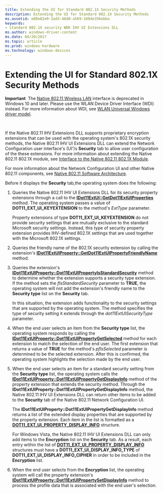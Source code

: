 ```yaml
---
title: Extending the UI for Standard 802.1X Security Methods
description: Extending the UI for Standard 802.1X Security Methods
ms.assetid: e80e82e9-3ad3-48d0-a569-169de356ebba
keywords:
- standard 802.1X security WDK IHV UI Extensions DLL
ms.author: windows-driver-content
ms.date: 04/20/2017
ms.topic: article
ms.prod: windows-hardware
ms.technology: windows-devices
---
```


# Extending the UI for Standard 802.1X Security Methods


**Important**  The [Native 802.11 Wireless LAN](native-802-11-wireless-lan4.md) interface is deprecated in Windows 10 and later. Please use the WLAN Device Driver Interface (WDI) instead. For more information about WDI, see [WLAN Universal Windows driver model](wifi-universal-driver-model.md).

 

If the Native 802.11 IHV Extensions DLL supports proprietary encryption extensions that can be used with the operating system's 802.1X security methods, the Native 802.11 IHV UI Extensions DLL can extend the Network Configuration user interface's (UI')s **Security** tab to allow user configuration of the these extensions. For more information about extending the Native 802.11 802.1X module, see [Interface to the Native 802.11 802.1X Module](interface-to-the-native-802-11-802-1x-module.md).

For more information about the Network Configuration UI and other Native 802.11 components, see [Native 802.11 Software Architecture](native-802-11-software-architecture.md).

Before it displays the **Security** tab,the operating system does the following:

1.  Queries the Native 802.11 IHV UI Extensions DLL for its security property extensions through a call to the [**IDot11ExtUI::GetDot11ExtUIProperties**](https://msdn.microsoft.com/library/windows/hardware/ff553776) method. The operating system passes a value of **DOT11\_EXT\_UI\_KEYEXTENSION** to the method's *ExtType* parameter.

    Property extensions of type **DOT11\_EXT\_UI\_KEYEXTENSION** do not provide security settings that are mutually exclusive to the standard Microsoft security settings. Instead, this type of security property extension provides IHV-defined 802.1X settings that are used together with the Microsoft 802.1X settings.

2.  Queries the friendly name of the 802.1X security extension by calling the extension's [**IDot11ExtUIProperty::GetDot11ExtUIPropertyFriendlyName**](https://msdn.microsoft.com/library/windows/hardware/ff553768) method.

3.  Queries the extension's [**IDot11ExtUIProperty::Dot11ExtUIPropertyIsStandardSecurity**](https://msdn.microsoft.com/library/windows/hardware/ff553760) method to determine whether the extension supports a security type extension. If the method sets the *fIsStandardSecurity* parameter to **TRUE**, the operating system will not add the extension's friendly name to the **Security type** list on the **Security** tab.

    In this situation, the extension adds functionality to the security settings that are supported by the operating system. The method specifies the type of security setting it extends through the *dot11ExtUISecurityType* parameter.

4.  When the end user selects an item from the **Security type** list, the operating system responds by calling the [**IDot11ExtUIProperty::Dot11ExtUIPropertyGetSelected**](https://msdn.microsoft.com/library/windows/hardware/ff553753) method for each extension to match the selection of the end user. The first extension that returns a value of **TRUE** for the method's *pfIsSelected* parameter is determined to be the selected extension. After this is confirmed, the operating system highlights the selection made by the end user.

5.  When the end user selects an item for a standard security setting from the **Security type** list, the operating system calls the [**IDot11ExtUIProperty::Dot11ExtUIPropertyGetDisplayInfo**](https://msdn.microsoft.com/library/windows/hardware/ff553752) method of the property extension that extends the security method. Through the **IDot11ExtUIProperty::Dot11ExtUIPropertyGetDisplayInfo** method, the Native 802.11 IHV UI Extensions DLL can return other items to be added to the **Security** tab of the Native 802.11 Network Configuration UI.

    The **IDot11ExtUIProperty::Dot11ExtUIPropertyGetDisplayInfo** method returns a list of the extended display properties that are supported by the property extension. Each item in the list is formatted as a [**DOT11\_EXT\_UI\_PROPERTY\_DISPLAY\_INFO**](https://msdn.microsoft.com/library/windows/hardware/ff548637) structure.

    For Windows Vista, the Native 802.11 IHV UI Extensions DLL can only add items to the **Encryption** list on the **Security** tab. As a result, each entry within the list of [**DOT11\_EXT\_UI\_PROPERTY\_DISPLAY\_INFO**](https://msdn.microsoft.com/library/windows/hardware/ff548637) structures must have a **DOT11\_EXT\_UI\_DISPLAY\_INFO\_TYPE** of **DOT11\_EXT\_UI\_DISPLAY\_INFO\_CIPHER** in order to be included in the **Encryption** list.

6.  When the end user selects from the **Encryption** list, the operating system will call the property extension's [**IDot11ExtUIProperty::Dot11ExtUIPropertySetDisplayInfo**](https://msdn.microsoft.com/library/windows/hardware/ff553763) method to process the profile data that is associated with the end user's selection.

 

 





